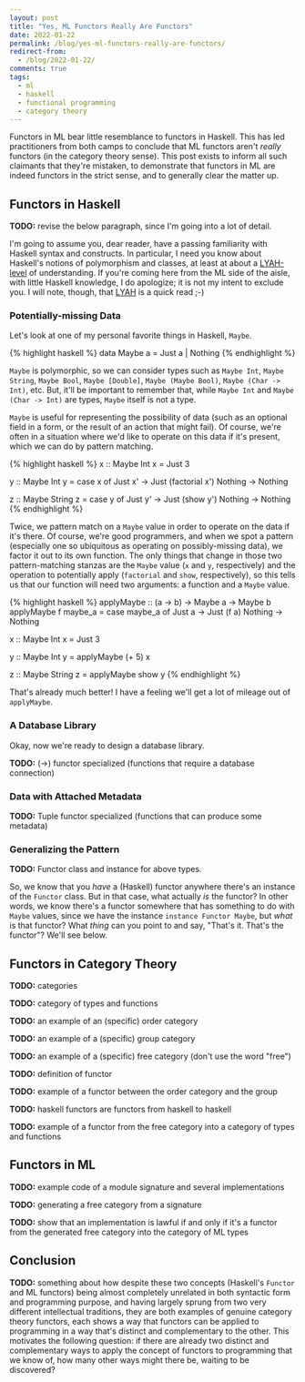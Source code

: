```yaml
---
layout: post
title: "Yes, ML Functors Really Are Functors"
date: 2022-01-22
permalink: /blog/yes-ml-functors-really-are-functors/
redirect-from:
  - /blog/2022-01-22/
comments: true
tags:
  - ml
  - haskell
  - functional programming
  - category theory
---
```



Functors in ML bear little resemblance to functors in Haskell. This has led practitioners from both camps to conclude that ML functors aren't _really_ functors (in the category theory sense). This post exists to inform all such claimants that they're mistaken, to demonstrate that functors in ML are indeed functors in the strict sense, and to generally clear the matter up.

<!--break-->


## Functors in Haskell

**TODO:** revise the below paragraph, since I'm going into a lot of detail.

I'm going to assume you, dear reader, have a passing familiarity with Haskell syntax and constructs. In particular, I need you know about Haskell's notions of polymorphism and classes, at least at about a [LYAH-level](http://learnyouahaskell.com/making-our-own-types-and-typeclasses) of understanding. If you're coming here from the ML side of the aisle, with little Haskell knowledge, I do apologize; it is not my intent to exclude you. I will note, though, that [LYAH](http://learnyouahaskell.com/) is a quick read ;-)

### Potentially-missing Data

Let's look at one of my personal favorite things in Haskell, `Maybe`.

{% highlight haskell %}
data Maybe a = Just a | Nothing
{% endhighlight %}

`Maybe` is polymorphic, so we can consider types such as `Maybe Int`, `Maybe String`, `Maybe Bool`, `Maybe [Double]`, `Maybe (Maybe Bool)`, `Maybe (Char -> Int)`, etc. But, it'll be important to remember that, while `Maybe Int` and `Maybe (Char -> Int)` are types, `Maybe` itself is not a type.

`Maybe` is useful for representing the possibility of data (such as an optional field in a form, or the result of an action that might fail). Of course, we're often in a situation where we'd like to operate on this data if it's present, which we can do by pattern matching.

{% highlight haskell %}
x :: Maybe Int
x = Just 3

y :: Maybe Int
y = case x of
  Just x' -> Just (factorial x')
  Nothing -> Nothing

z :: Maybe String
z = case y of
  Just y' -> Just (show y')
  Nothing -> Nothing
{% endhighlight %}

Twice, we pattern match on a `Maybe` value in order to operate on the data if it's there. Of course, we're good programmers, and when we spot a pattern (especially one so ubiquitous as operating on possibly-missing data), we factor it out to its own function. The only things that change in those two pattern-matching stanzas are the `Maybe` value (`x` and `y`, respectively) and the operation to potentially apply (`factorial` and `show`, respectively), so this tells us that our function will need two arguments: a function and a `Maybe` value.

{% highlight haskell %}
applyMaybe :: (a -> b) -> Maybe a -> Maybe b
applyMaybe f maybe_a = case maybe_a of
  Just a -> Just (f a)
  Nothing -> Nothing

x :: Maybe Int
x = Just 3

y :: Maybe Int
y = applyMaybe (+ 5) x

z :: Maybe String
z = applyMaybe show y
{% endhighlight %}

That's already much better! I have a feeling we'll get a lot of mileage out of `applyMaybe`.

### A Database Library

Okay, now we're ready to design a database library.

**TODO:** (->) functor specialized (functions that require a database connection)



### Data with Attached Metadata

**TODO:** Tuple functor specialized (functions that can produce some metadata)

### Generalizing the Pattern

**TODO:** Functor class and instance for above types.

So, we know that you _have_ a (Haskell) functor anywhere there's an instance of the `Functor` class. But in that case, what actually _is_ the functor? In other words, we know there's a functor somewhere that has something to do with `Maybe` values, since we have the instance `instance Functor Maybe`, but _what_ is that functor? What _thing_ can you point to and say, "That's it. That's the functor"? We'll see below.


## Functors in Category Theory

**TODO:** categories

**TODO:** category of types and functions

**TODO:** an example of an (specific) order category

**TODO:** an example of a (specific) group category

**TODO:** an example of a (specific) free category (don't use the word "free")

**TODO:** definition of functor

**TODO:** example of a functor between the order category and the group

**TODO:** haskell functors are functors from haskell to haskell

**TODO:** example of a functor from the free category into a category of types and functions


## Functors in ML

**TODO:** example code of a module signature and several implementations

**TODO:** generating a free category from a signature

**TODO:** show that an implementation is lawful if and only if it's a functor from the generated free category into the category of ML types


## Conclusion

**TODO:** something about how despite these two concepts (Haskell's `Functor` and ML functors) being almost completely unrelated in both syntactic form and programming purpose, and having largely sprung from two very different intellectual traditions, they are both examples of genuine category theory functors, each shows a way that functors can be applied to programming in a way that's distinct and complementary to the other. This motivates the following question: if there are already two distinct and complementary ways to apply the concept of functors to programming that we know of, how many other ways might there be, waiting to be discovered?
